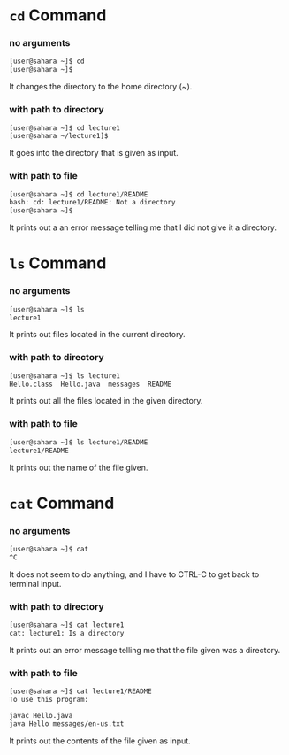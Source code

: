 # `cd` Command
### no arguments
```bash
[user@sahara ~]$ cd
[user@sahara ~]$
```
It changes the directory to the home directory (~).
### with path to directory
```bash
[user@sahara ~]$ cd lecture1
[user@sahara ~/lecture1]$ 
```
It goes into the directory that is given as input.
### with path to file
```bash
[user@sahara ~]$ cd lecture1/README
bash: cd: lecture1/README: Not a directory
[user@sahara ~]$ 
```
It prints out a an error message telling me that I did not give it a directory.

# `ls` Command
### no arguments
```bash
[user@sahara ~]$ ls
lecture1
```
It prints out files located in the current directory.

### with path to directory
```bash
[user@sahara ~]$ ls lecture1
Hello.class  Hello.java  messages  README
```
It prints out all the files located in the given directory.

### with path to file
```bash
[user@sahara ~]$ ls lecture1/README
lecture1/README
```
It prints out the name of the file given.

# `cat` Command

### no arguments
```bash
[user@sahara ~]$ cat
^C
```
It does not seem to do anything, and I have to CTRL-C to get back to terminal input.

### with path to directory
```bash
[user@sahara ~]$ cat lecture1
cat: lecture1: Is a directory
```
It prints out an error message telling me that the file given was a directory.

### with path to file
```bash
[user@sahara ~]$ cat lecture1/README
To use this program:

javac Hello.java
java Hello messages/en-us.txt
```
It prints out the contents of the file given as input.
